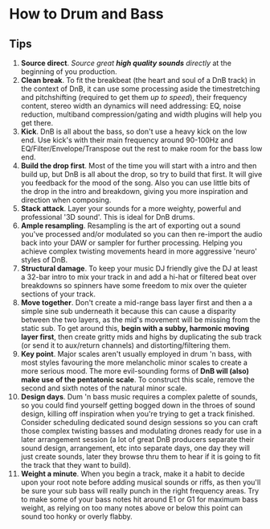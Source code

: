 # How to Drum and Bass

## Tips

1. **Source direct**. _Source great **high quality sounds** directly_ at the beginning of you production.
2. **Clean break**. To fit the breakbeat (the heart and soul of a DnB track) in the context of DnB, it can use some processing aside the timestretching and pitchshifting (required to get them _up to speed_), their frequency content, stereo width an dynamics will need addressing: EQ, noise reduction, multiband compression/gating and width plugins will help you get there.
3. **Kick**. DnB is all about the bass, so don't use a heavy kick on the low end. Use kick's with their main frequency around 90-100Hz and EQ/Filter/Envelope/Transpose out the rest to make room for the bass low end.
4. **Build the drop first**. Most of the time you will start with a intro and then build up, but DnB is all about the drop, so try to build that first. It will give you feedback for the mood of the song. Also you can use little bits of the drop in the intro and breakdown, giving you more inspiration and direction when composing.
5. **Stack attack**. Layer your sounds for a more weighty, powerful and professional '3D sound'. This is ideal for DnB drums.
6. **Ample resampling**. Resampling is the art of exporting out a sound you've processed and/or modulated so you can then re-import the audio back into your DAW or sampler for further processing. Helping you achieve complex twisting movements heard in more aggressive 'neuro' styles of DnB.
7. **Structural damage**. To keep your music DJ friendly give the DJ at least a 32-bar intro to mix your track in and add a hi-hat or filtered beat over breakdowns so spinners have some freedom to mix over the quieter sections of your track.
8. **Move together**. Don't create a mid-range bass layer first and then a a simple sine sub underneath it because this can cause a disparity between the two layers, as the mid's movement will be missing from the static sub. To get around this, **begin with a subby, harmonic moving layer first**, then create gritty mids and highs by duplicating the sub track (or send it to aux/return channels) and distorting/filtering them.
9. **Key point**. Major scales aren't usually employed in drum 'n bass, with most styles favouring the more melancholic minor scales to create a more serious mood. The more evil-sounding forms of **DnB will (also) make use of the pentatonic scale**. To construct this scale, remove the second and sixth notes of the natural minor scale.
10. **Design days**. Dum 'n bass music requires a complex palette of sounds, so you could find yourself getting bogged down in the throes of sound design, killing off inspiration when you're trying to get a track finished. Consider scheduling dedicated sound design sessions so you can craft those complex twisting basses and modulating drones ready for use in a later arrangement session (a lot of great DnB producers separate their sound design, arrangement, etc into separate days, one day they will just create sounds, later they browse thru them to hear if it is going to fit the track that they want to build).
11. **Weight a minute**. When you begin a track, make it a habit to decide upon your root note before adding musical sounds or riffs, as then you'll be sure your sub bass will really punch in the right frequency areas. Try to make some of your bass notes hit around E1 or G1 for maximum bass weight, as relying on too many notes above or below this point can sound too honky or overly flabby.